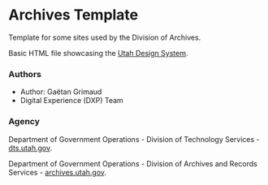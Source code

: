 # Archives Template
Template for some sites used by the Division of Archives.

Basic HTML file showcasing the [Utah Design System](https://github.com/utahdts/utah-design-system).

### Authors

- Author: Gaëtan Grimaud
- Digital Experience (DXP) Team

### Agency

Department of Government Operations - Division of Technology Services - [dts.utah.gov](https://dts.utah.gov/).

Department of Government Operations - Division of Archives and Records Services - [archives.utah.gov](https://archives.utah.gov/).

